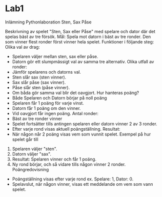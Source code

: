 # Lab1
Inlämning Pythonlaboration Sten, Sax Påse

Beskrivning av spelet "Sten, Sax eller Påse" med spelare och dator där det spelas bäst av tre försök. 
Mål: Spela mot datorn i bäst av tre ronder. Den som vinner flest ronder först vinner hela spelet.
Funktioner i följande steg: 
Olika val av drag:
-	Spelaren väljer mellan sten, sax eller påse.
-	Datorn gör ett slumpmässigt val av samma tre alternativ.
Olika utfall av ronder:
-	Jämför spelarens och datorns val.
-	Sten slår sax (sten vinner).
-	Sax slår påse (sax vinner).
-	Påse slår sten (påse vinner).
-	Om båda gör samma val blir det oavgjort.
Hur hanteras poäng?
-	Både Spelaren och Datorn börjar på noll poäng
-	Spelaren får 1 poäng för varje vinst.
-	Datorn får 1 poäng om den vinner.
-	Vid oavgjort får ingen poäng.
Antal ronder:
-	Bäst av tre ronder vinner
-	Spelet fortsätter tills antingen spelaren eller datorn vinner 2 av 3 ronder.
-	Efter varje rond visas aktuell poängställning.
Resultat:
-	När någon når 2 poäng visas vem som vunnit spelet.
Exempel på hur spelet går till
1.	Spelaren väljer "sten".
2.	Datorn väljer "sax".
3.	Resultat: Spelaren vinner och får 1 poäng.
4.	Ny rond börjar, och så vidare tills någon vinner 2 ronder.
Poängredovisning
-	Poängställning visas efter varje rond ex. Spelare: 1, Dator: 0.
-	Spelavslut, när någon vinner, visas ett meddelande om vem som vann spelet.

